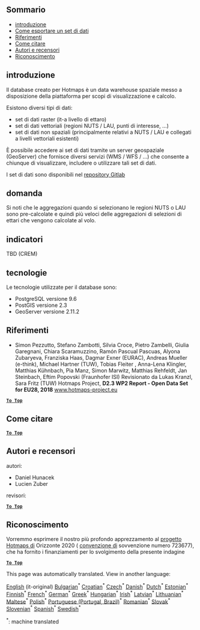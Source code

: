 <h2> Sommario </h2><ul><li> <a href="#Introduction">introduzione</a> </li><li> <a href="#How-to-export-a-dataset">Come esportare un set di dati</a> </li><li> <a href="#References">Riferimenti</a> </li><li> <a href="#How-to-cite">Come citare</a> </li><li> <a href="#Authors-and-reviewers">Autori e recensori</a> </li><li> <a href="#acknowledgement">Riconoscimento</a> </li></ul><h2> introduzione </h2><p> Il database creato per Hotmaps è un data warehouse spaziale messo a disposizione della piattaforma per scopi di visualizzazione e calcolo. </p><p> Esistono diversi tipi di dati: </p><ul><li> set di dati raster (it-a livello di ettaro) </li><li> set di dati vettoriali (regioni NUTS / LAU, punti di interesse, ...) </li><li> set di dati non spaziali (principalmente relativi a NUTS / LAU e collegati a livelli vettoriali esistenti) </li></ul><p> È possibile accedere ai set di dati tramite un server geospaziale (GeoServer) che fornisce diversi servizi (WMS / WFS / ...) che consente a chiunque di visualizzare, includere o utilizzare tali set di dati. </p><p> I set di dati sono disponibili nel <a href="https://gitlab.com/hotmaps">repository Gitlab</a> </p><h2> domanda </h2><p> Si noti che le aggregazioni quando si selezionano le regioni NUTS o LAU sono pre-calcolate e quindi più veloci delle aggregazioni di selezioni di ettari che vengono calcolate al volo. </p><h2> indicatori </h2><p> TBD (CREM) </p><h2> tecnologie </h2><p> Le tecnologie utilizzate per il database sono: </p><ul><li> PostgreSQL versione 9.6 </li><li> PostGIS versione 2.3 </li><li> GeoServer versione 2.11.2 </li></ul><h2> Riferimenti </h2><ul><li> Simon Pezzutto, Stefano Zambotti, Silvia Croce, Pietro Zambelli, Giulia Garegnani, Chiara Scaramuzzino, Ramón Pascual Pascuas, Alyona Zubaryeva, Franziska Haas, Dagmar Exner (EURAC), Andreas Mueller (e-think), Michael Hartner (TUW), Tobias Fleiter , Anna-Lena Klingler, Matthias Kühnbach, Pia Manz, Simon Marwitz, Matthias Rehfeldt, Jan Steinbach, Eftim Popovski (Fraunhofer ISI) Revisionato da Lukas Kranzl, Sara Fritz (TUW) Hotmaps Project, <strong>D2.3 WP2 Report - Open Data Set for EU28, 2018</strong> <a href="http://www.hotmaps-project.eu/wp-content/uploads/2018/05/D2.3-Hotmaps_FINAL-VERSION_for-upload.pdf">www.hotmaps-project.eu</a> </li></ul><p><ins> <code><strong><a href="#table-of-contents">To Top</a></strong></code> </ins> </p><h2> Come citare </h2><p><ins> <code><strong><a href="#table-of-contents">To Top</a></strong></code> </ins> </p><h2> Autori e recensori </h2><p> autori: </p><ul><li> Daniel Hunacek </li><li> Lucien Zuber </li></ul><p> revisori: </p><p><ins> <code><strong><a href="#table-of-contents">To Top</a></strong></code> </ins> </p><h2> Riconoscimento </h2><p> Vorremmo esprimere il nostro più profondo apprezzamento al <a href="https://www.hotmaps-project.eu">progetto Hotmaps di</a> Orizzonte 2020 ( <a href="https://www.hotmaps-project.eu">convenzione di</a> sovvenzione numero 723677), che ha fornito i finanziamenti per lo svolgimento della presente indagine </p><p><ins> <code><strong><a href="#table-of-contents">To Top</a></strong></code> </ins> </p>

This page was automatically translated. View in another language:

[English](en-Database-behind-the-Hotmaps-toolbox) (it-original) [Bulgarian](bg-Database-behind-the-Hotmaps-toolbox)<sup>\*</sup> [Croatian](hr-Database-behind-the-Hotmaps-toolbox)<sup>\*</sup> [Czech](cs-Database-behind-the-Hotmaps-toolbox)<sup>\*</sup> [Danish](da-Database-behind-the-Hotmaps-toolbox)<sup>\*</sup> [Dutch](nl-Database-behind-the-Hotmaps-toolbox)<sup>\*</sup> [Estonian](et-Database-behind-the-Hotmaps-toolbox)<sup>\*</sup> [Finnish](fi-Database-behind-the-Hotmaps-toolbox)<sup>\*</sup> [French](fr-Database-behind-the-Hotmaps-toolbox)<sup>\*</sup> [German](de-Database-behind-the-Hotmaps-toolbox)<sup>\*</sup> [Greek](el-Database-behind-the-Hotmaps-toolbox)<sup>\*</sup> [Hungarian](hu-Database-behind-the-Hotmaps-toolbox)<sup>\*</sup> [Irish](ga-Database-behind-the-Hotmaps-toolbox)<sup>\*</sup>  [Latvian](lv-Database-behind-the-Hotmaps-toolbox)<sup>\*</sup> [Lithuanian](lt-Database-behind-the-Hotmaps-toolbox)<sup>\*</sup> [Maltese](mt-Database-behind-the-Hotmaps-toolbox)<sup>\*</sup> [Polish](pl-Database-behind-the-Hotmaps-toolbox)<sup>\*</sup> [Portuguese (Portugal, Brazil)](pt-Database-behind-the-Hotmaps-toolbox)<sup>\*</sup> [Romanian](ro-Database-behind-the-Hotmaps-toolbox)<sup>\*</sup> [Slovak](sk-Database-behind-the-Hotmaps-toolbox)<sup>\*</sup> [Slovenian](sl-Database-behind-the-Hotmaps-toolbox)<sup>\*</sup> [Spanish](es-Database-behind-the-Hotmaps-toolbox)<sup>\*</sup> [Swedish](sv-Database-behind-the-Hotmaps-toolbox)<sup>\*</sup> 

<sup>\*</sup>: machine translated
